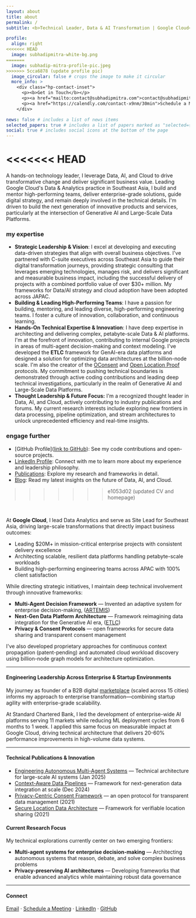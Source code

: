 ```yaml
---
layout: about
title: about
permalink: /
subtitle: <b>Technical Leader, Data & AI Transformation | Google Cloud</b>

profile:
  align: right
<<<<<<< HEAD
  image: subhadipmitra-white-bg.png
=======
  image: subhadip-mitra-profile-pic.jpeg
>>>>>>> 5cca6878 (update profile pic)
  image_circular: false # crops the image to make it circular
  more_info: >
    <div class="hp-contact-inset">
      <p><b>Get in Touch</b></p>
      <p><a href="mailto:contact@subhadipmitra.com">contact@subhadipmitra.com</a></p>
      <p><a href="https://calendly.com/contact-x9nm/30min">Schedule a Meeting</a></p>
    </div>

news: false # includes a list of news items
selected_papers: true # includes a list of papers marked as "selected={true}"
social: true # includes social icons at the bottom of the page
---
```


<<<<<<< HEAD
=======
A hands-on technology leader, I leverage Data, AI, and Cloud to drive transformative change and deliver significant business value. Leading Google Cloud's Data & Analytics practice in Southeast Asia, I build and mentor high-performing teams, deliver enterprise-grade solutions, guide digital strategy, and remain deeply involved in the technical details. I'm driven to build the next generation of innovative products and services, particularly at the intersection of Generative AI and Large-Scale Data Platforms.


### my expertise

- **Strategic Leadership & Vision**: I excel at developing and executing data-driven strategies that align with overall business objectives. I've partnered with C-suite executives across Southeast Asia to guide their digital transformation journeys, providing strategic consulting that leverages emerging technologies, manages risk, and delivers significant and measurable business impact, including the successful delivery of projects with a combined portfolio value of over $30+ million. My frameworks for Data/AI strategy and cloud adoption have been adopted across JAPAC.
- **Building & Leading High-Performing Teams**:  I have a passion for building, mentoring, and leading diverse, high-performing engineering teams. I foster a culture of innovation, collaboration, and continuous learning.
- **Hands-On Technical Expertise & Innovation**: I have deep expertise in architecting and delivering complex, petabyte-scale Data & AI platforms. I'm at the forefront of innovation, contributing to internal Google projects in areas of multi-agent decision-making and context modeling. I've developed the **ETLC** framework for GenAI-era data platforms and designed a solution for optimizing data architectures at the billion-node scale.  I'm also the creator of the [OConsent](https://oconsent.io/) and [Open Location Proof](https://olp-protocol.org/) protocols. My commitment to pushing technical boundaries is demonstrated through active coding contributions and leading deep technical investigations, particularly in the realm of Generative AI and Large-Scale Data Platforms.
- **Thought Leadership & Future Focus:** I'm a recognized thought leader in Data, AI, and Cloud, actively contributing to industry publications and forums. My current research interests include exploring new frontiers in data processing, pipeline optimization, and stream architectures to unlock unprecedented efficiency and real-time insights.



### engage further

- [GitHub Profile]([link to GitHub](https://github.com/bassrehab)): See my code contributions and open-source projects.
- [LinkedIn Profile](https://www.linkedin.com/in/subhadip-mitra/): Connect with me to learn more about my experience and leadership philosophy.
- [Publications](https://subhadipmitra.com/publications/): Explore my research and frameworks in detail.
- [Blog](https://subhadipmitra.com/blog/): Read my latest insights on the future of Data, AI, and Cloud.
>>>>>>> e1053d02 (updated CV and homepage)
<br />



At **Google Cloud**, I lead Data Analytics and serve as Site Lead for Southeast Asia, driving large-scale transformations that directly impact business outcomes:

- Leading $20M+ in mission-critical enterprise projects with consistent delivery excellence
- Architecting scalable, resilient data platforms handling petabyte-scale workloads
- Building high-performing engineering teams across APAC with 100% client satisfaction

While directing strategic initiatives, I maintain deep technical involvement through innovative frameworks:

- **Multi-Agent Decision Framework** — Invented an adaptive system for enterprise decision-making, ([ARTEMIS](https://www.tdcommons.org/dpubs_series/7729/))
- **Next-Gen Data Platform Architecture** — Framework reimagining data integration for the Generative AI era, ([ETLC](https://subhadipmitra.com/blog/2024/etlc-adaptive-contexts-and-contextual-joins/)) 
- **Privacy & Consent Protocols** — open frameworks for secure data sharing and transparent consent management


I've also developed proprietary approaches for continuous context propagation (patent-pending) and automated cloud workload discovery using billion-node graph models for architecture optimization.

---

#### Engineering Leadership Across Enterprise & Startup Environments

My journey as founder of a B2B digital [marketplace](https://truckaurbus.com) (scaled across 15 cities) informs my approach to enterprise transformation—combining startup agility with enterprise-grade scalability.

At Standard Chartered Bank, I led the development of enterprise-wide AI platforms serving 11 markets while reducing ML deployment cycles from 6 months to 1 week. I applied this same focus on measurable impact at Google Cloud, driving technical architecture that delivers 20-60% performance improvements in high-volume data systems.

---

#### Technical Publications & Innovation

- [Engineering Autonomous Multi-Agent Systems](https://subhadipmitra.com/blog/2025/telecom-autonomous-multi-agent-genai-system/) — Technical architecture for large-scale AI systems (Jan 2025)
- [Context-Aware Data Pipelines](https://subhadipmitra.com/blog/2024/etlc-adaptive-contexts-and-contextual-joins/) — Framework for next-generation data integration at scale (Dec 2024)
- [Privacy-Centric Consent Framework](https://oconsent.io/) — an open protocol for transparent data management (2021)
- [Secure Location Data Architecture](https://olp-protocol.org/) — Framework for verifiable location sharing (2021)



#### Current Research Focus

My technical explorations currently center on two emerging frontiers:
- **Multi-agent systems for enterprise decision-making** — Architecting autonomous systems that reason, debate, and solve complex business problems
- **Privacy-preserving AI architectures** — Developing frameworks that enable advanced analytics while maintaining robust data governance

---

#### Connect

[Email](mailto:contact@subhadipmitra.com) · [Schedule a Meeting](https://calendly.com/subhadipmitra) · [LinkedIn](https://linkedin.com/in/subhadipmitra) · [GitHub](https://github.com/subhadipmitra)

<br />